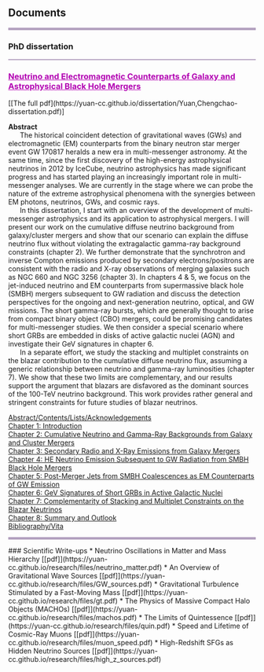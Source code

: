 ## Documents
<hr style="height:5px;border-width:0;color:gray;background-color:#B3A1BF">

### PhD dissertation
<hr style="height:2px;border-width:0;color:gray;background-color:#B3A1BF">
 <h3 style="color:#B200B2;text-decoration: underline; font-weight: light;">Neutrino and Electromagnetic Counterparts of Galaxy and Astrophysical Black Hole Mergers</h3>
[[The full pdf](https://yuan-cc.github.io/dissertation/Yuan,Chengchao-dissertation.pdf)]

**Abstract**<br> 
&nbsp;&nbsp;&nbsp;&nbsp;&nbsp;&nbsp;The historical coincident detection of gravitational waves (GWs) and electromagnetic (EM) counterparts from the binary neutron star merger event GW 170817 heralds a new era in multi-messenger astronomy. At the same time, since the first discovery of the high-energy astrophysical neutrinos in 2012 by IceCube, neutrino astrophysics has made significant progress and has started playing an increasingly important role in multi-messenger analyses. We are currently in the stage where we can probe the nature of the extreme astrophysical phenomena with the synergies between EM photons, neutrinos, GWs, and cosmic rays. <br>
&nbsp;&nbsp;&nbsp;&nbsp;&nbsp;&nbsp;In this dissertation, I start with an overview of the development of multi-messenger astrophysics and its application to astrophysical mergers. I will present our work on the cumulative diffuse neutrino background from galaxy/cluster mergers and show that our scenario can explain the diffuse neutrino flux without violating the extragalactic gamma-ray background constraints (chapter 2). We further demonstrate that the synchrotron and inverse Compton emissions produced by secondary electrons/positrons are consistent with the radio and X-ray observations of merging galaxies such as NGC 660 and NGC 3256 (chapter 3). In chapters 4 & 5, we focus on the jet-induced neutrino and EM counterparts from supermassive black hole (SMBH) mergers subsequent to GW radiation and discuss the detection perspectives for the ongoing and next-generation neutrino, optical, and GW missions. The short gamma-ray bursts, which are generally thought to arise from compact binary object (CBO) mergers, could be promising candidates for multi-messenger studies. We then consider a special scenario where short GRBs are embedded in disks of active galactic nuclei (AGN) and investigate their GeV signatures in chapter 6.<br>
&nbsp;&nbsp;&nbsp;&nbsp;&nbsp;&nbsp;In a separate effort, we study the stacking and multiplet constraints on the blazar contribution to the cumulative diffuse neutrino flux, assuming a generic relationship between neutrino and gamma-ray luminosities (chapter 7). We show that these two limits are complementary, and our results support the argument that blazars are disfavored as the dominant sources of the 100-TeV neutrino background. This work provides rather general and stringent constraints for future studies of blazar neutrinos.

[Abstract/Contents/Lists/Acknowledgements](https://yuan-cc.github.io/dissertation/abstract.pdf)<br>
[Chapter 1: Introduction](https://yuan-cc.github.io/dissertation/chapter1.pdf)<br>
[Chapter 2: Cumulative Neutrino and Gamma-Ray Backgrounds from Galaxy and Cluster Mergers](https://yuan-cc.github.io/dissertation/chapter2.pdf)<br>
[Chapter 3: Secondary Radio and X-Ray Emissions from Galaxy Mergers](https://yuan-cc.github.io/dissertation/chapter3.pdf)<br>
[Chapter 4: HE Neutrino Emission Subsequent to GW Radiation from SMBH Black Hole Mergers](https://yuan-cc.github.io/dissertation/chapter4.pdf)<br>
[Chapter 5: Post-Merger Jets from SMBH Coalescences as EM Counterparts of GW Emission](https://yuan-cc.github.io/dissertation/chapter5.pdf)<br>
[Chapter 6: GeV Signatures of Short GRBs in Active Galactic Nuclei](https://yuan-cc.github.io/dissertation/chapter6.pdf)<br>
[Chapter 7: Complementarity of Stacking and Multiplet Constraints on the Blazar Neutrinos](https://yuan-cc.github.io/dissertation/chapter7.pdf)<br>
[Chapter 8: Summary and Outlook](https://yuan-cc.github.io/dissertation/chapter8.pdf)<br>
[Bibliography/Vita](https://yuan-cc.github.io/dissertation/bibliography.pdf)

<hr style="height:5px;border-width:0;color:gray;background-color:#B3A1BF">
### Scientific Write-ups
* Neutrino Oscillations in Matter and Mass Hierarchy [[pdf]](https://yuan-cc.github.io/research/files/neutrino_matter.pdf)
* An Overview of Gravitational Wave Sources [[pdf]](https://yuan-cc.github.io/research/files/GW_sources.pdf)
* Gravitational Turbulence Stimulated by a Fast-Moving Mass [[pdf]](https://yuan-cc.github.io/research/files/gt.pdf)
* The Physics of Massive Compact Halo Objects (MACHOs) [[pdf]](https://yuan-cc.github.io/research/files/machos.pdf)
* The Limits of Quintessence [[pdf]](https://yuan-cc.github.io/research/files/quin.pdf)
* Speed and Lifetime of Cosmic-Ray Muons [[pdf]](https://yuan-cc.github.io/research/files/muon_speed.pdf)
* High-Redshift SFGs as Hidden Neutrino Sources [[pdf]](https://yuan-cc.github.io/research/files/high_z_sources.pdf)
